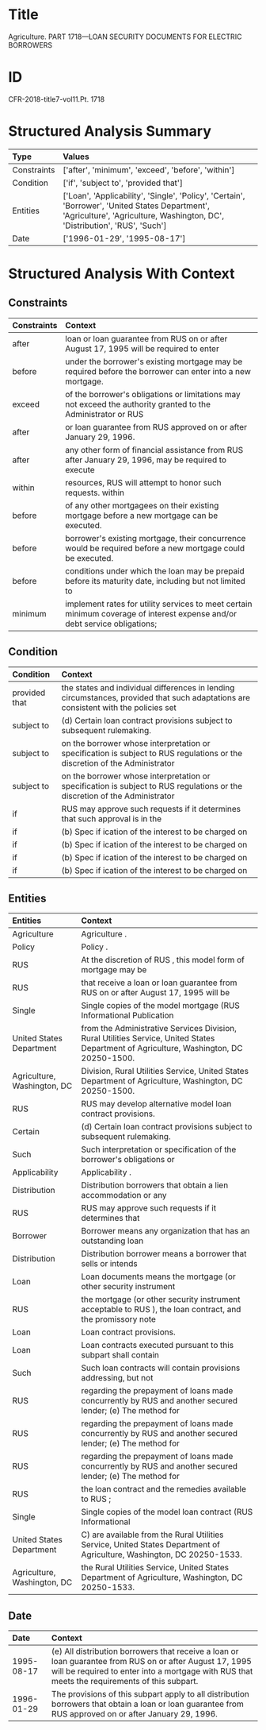 # Title

 Agriculture. PART 1718—LOAN SECURITY DOCUMENTS FOR ELECTRIC BORROWERS


# ID

 CFR-2018-title7-vol11.Pt. 1718


# Structured Analysis Summary

| Type        | Values                                                                                                                                                                        |
|:------------|:------------------------------------------------------------------------------------------------------------------------------------------------------------------------------|
| Constraints | ['after', 'minimum', 'exceed', 'before', 'within']                                                                                                                            |
| Condition   | ['if', 'subject to', 'provided that']                                                                                                                                         |
| Entities    | ['Loan', 'Applicability', 'Single', 'Policy', 'Certain', 'Borrower', 'United States Department', 'Agriculture', 'Agriculture, Washington, DC', 'Distribution', 'RUS', 'Such'] |
| Date        | ['1996-01-29', '1995-08-17']                                                                                                                                                  |


# Structured Analysis With Context

 


## Constraints

| Constraints   | Context                                                                                                                    |
|:--------------|:---------------------------------------------------------------------------------------------------------------------------|
| after         | loan or loan guarantee from RUS on or after August 17, 1995 will be required to enter                                      |
| before        | under the borrower's existing mortgage may be required before  the borrower can enter into a new mortgage.                 |
| exceed        | of the borrower's obligations or limitations may not exceed the authority granted to the Administrator or RUS              |
| after         | or loan guarantee from RUS approved on or after  January 29, 1996.                                                         |
| after         | any other form of financial assistance from RUS after January 29, 1996, may be required to execute                         |
| within        | resources, RUS will attempt to honor such requests. within                                                                 |
| before        | of any other mortgagees on their existing mortgage before  a new mortgage can be executed.                                 |
| before        | borrower's existing mortgage, their concurrence would be required before  a new mortgage could be executed.                |
| before        | conditions under which the loan may be prepaid before its maturity date, including but not limited to                      |
| minimum       | implement rates for utility services to meet certain minimum coverage of interest expense and/or debt service obligations; |


## Condition

| Condition     | Context                                                                                                                             |
|:--------------|:------------------------------------------------------------------------------------------------------------------------------------|
| provided that | the states and individual differences in lending circumstances, provided that such adaptations are consistent with the policies set |
| subject to    | (d) Certain loan contract provisions  subject to  subsequent rulemaking.                                                            |
| subject to    | on the borrower whose interpretation or specification is subject to RUS regulations or the discretion of the Administrator          |
| subject to    | on the borrower whose interpretation or specification is subject to RUS regulations or the discretion of the Administrator          |
| if            | RUS may approve such requests  if it determines that such approval is in the                                                        |
| if            | (b) Spec if ication of the interest to be charged on                                                                                |
| if            | (b) Spec if ication of the interest to be charged on                                                                                |
| if            | (b) Spec if ication of the interest to be charged on                                                                                |
| if            | (b) Spec if ication of the interest to be charged on                                                                                |


## Entities

| Entities                    | Context                                                                                                                                  |
|:----------------------------|:-----------------------------------------------------------------------------------------------------------------------------------------|
| Agriculture                 | Agriculture .                                                                                                                            |
| Policy                      | Policy .                                                                                                                                 |
| RUS                         | At the discretion of  RUS , this model form of mortgage may be                                                                           |
| RUS                         | that receive a loan or loan guarantee from RUS on or after August 17, 1995 will be                                                       |
| Single                      | Single copies of the model mortgage (RUS Informational Publication                                                                       |
| United States Department    | from the Administrative Services Division, Rural Utilities Service, United States Department  of Agriculture, Washington, DC 20250-1500. |
| Agriculture, Washington, DC | Division, Rural Utilities Service, United States Department of Agriculture, Washington, DC  20250-1500.                                  |
| RUS                         | RUS  may develop alternative model loan contract provisions.                                                                             |
| Certain                     | (d)  Certain  loan contract provisions subject to subsequent rulemaking.                                                                 |
| Such                        | Such interpretation or specification of the borrower's obligations or                                                                    |
| Applicability               | Applicability .                                                                                                                          |
| Distribution                | Distribution borrowers that obtain a lien accommodation or any                                                                           |
| RUS                         | RUS may approve such requests if it determines that                                                                                      |
| Borrower                    | Borrower means any organization that has an outstanding loan                                                                             |
| Distribution                | Distribution borrower means a borrower that sells or intends                                                                             |
| Loan                        | Loan documents means the mortgage (or other security instrument                                                                          |
| RUS                         | the mortgage (or other security instrument acceptable to RUS ), the loan contract, and the promissory note                               |
| Loan                        | Loan  contract provisions.                                                                                                               |
| Loan                        | Loan contracts executed pursuant to this subpart shall contain                                                                           |
| Such                        | Such loan contracts will contain provisions addressing, but not                                                                          |
| RUS                         | regarding the prepayment of loans made concurrently by RUS and another secured lender; (e) The method for                                |
| RUS                         | regarding the prepayment of loans made concurrently by RUS and another secured lender; (e) The method for                                |
| RUS                         | regarding the prepayment of loans made concurrently by RUS and another secured lender; (e) The method for                                |
| RUS                         | the loan contract and the remedies available to RUS ;                                                                                    |
| Single                      | Single copies of the model loan contract (RUS Informational                                                                              |
| United States Department    | C) are available from the Rural Utilities Service, United States Department  of Agriculture, Washington, DC 20250-1533.                  |
| Agriculture, Washington, DC | the Rural Utilities Service, United States Department of Agriculture, Washington, DC  20250-1533.                                        |


## Date

| Date       | Context                                                                                                                                                                                                   |
|:-----------|:----------------------------------------------------------------------------------------------------------------------------------------------------------------------------------------------------------|
| 1995-08-17 | (e) All distribution borrowers that receive a loan or loan guarantee from RUS on or after August 17, 1995 will be required to enter into a mortgage with RUS that meets the requirements of this subpart. |
| 1996-01-29 | The provisions of this subpart apply to all distribution borrowers that obtain a loan or loan guarantee from RUS approved on or after January 29, 1996.                                                   |



